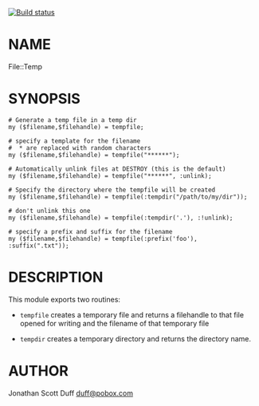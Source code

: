 [![Build status](https://ci.appveyor.com/api/projects/status/github/perlpilot/p6-File-Temps?svg=true)](https://ci.appveyor.com/project/perlpilot/p6-File-Temps/branch/master)

NAME
====

File::Temp

SYNOPSIS
========

    # Generate a temp file in a temp dir
    my ($filename,$filehandle) = tempfile;

    # specify a template for the filename
    #  * are replaced with random characters
    my ($filename,$filehandle) = tempfile("******");

    # Automatically unlink files at DESTROY (this is the default)
    my ($filename,$filehandle) = tempfile("******", :unlink);

    # Specify the directory where the tempfile will be created
    my ($filename,$filehandle) = tempfile(:tempdir("/path/to/my/dir"));

    # don't unlink this one
    my ($filename,$filehandle) = tempfile(:tempdir('.'), :!unlink);

    # specify a prefix and suffix for the filename
    my ($filename,$filehandle) = tempfile(:prefix('foo'), :suffix(".txt"));

DESCRIPTION
===========

This module exports two routines:

  * `tempfile` creates a temporary file and returns a filehandle to that file 
    opened for writing and the filename of that temporary file

  * `tempdir` creates a temporary directory and returns the directory name.

AUTHOR
======

Jonathan Scott Duff <duff@pobox.com>
